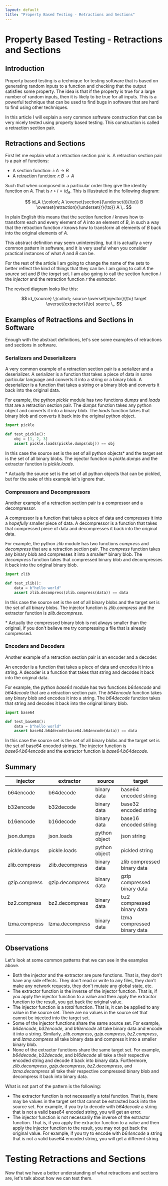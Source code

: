 ```yaml
---
layout: default
title: "Property Based Testing - Retractions and Sections"
---
```

<!--
I am writing this article for my blog about property based testing using
hypothesis. It is not a general introduction to property based testing, but
a particular pattern that I have found useful in my work.  I am explaining it
from a mathematical perspective first and then showing how it shows all over
the place in software.  I am using python and hypothesis for the examples.

The general structure of the article is the following:

1.  Introduction to property based testing
2.  Introduction to retractions section pairs from category theory
3.  Examples of retractions and sections in software
4.  Examples of property based tests using hypothesis
5.  Conclusion

The target for this article is people that are already familiar with
python and testing, but that are not familiar with property based testing
or category theory.  So after every concept I will explain it in plain
english and then show how it is used in software.

-->

# Property Based Testing - Retractions and Sections

## Introduction

Property based testing is a technique for testing software that is based on
generating random inputs to a function and checking that the output satisfies
some property.  The idea is that if the property is true for a large number of
random inputs, then it is likely to be true for all inputs.  This is a
powerful technique that can be used to find bugs in software that are hard to
find using other techniques.

In this article I will explain a very common software construction that
can be very nicely tested using property based testing.  This construction
is called a retraction section pair.

## Retractions and Sections

First let me explain what a retraction section pair is.  A retraction
section pair is a pair of functions:

* A section function: $i\colon A\to B$
* A retraction function: $r\colon B\to A$

Such that when composed in a particular order they give the identity function
on $A$.  That is $r\circ i = id_A$.  This is illustrated in the following
diagram:

$$
  id_A
    \;\colon\; 
  A \overset{section}{\underset{i}{\to}} B \overset{retraction}{\underset{r}{\to}} A
  \,.
$$

In plain English this means that the section function $i$ knows how to
transform each and every element of $A$ into an element of $B$, in such a way
that the retraction function $r$ knows how to transform all elements of $B$
back into the original elements of $A$.

This abstract definition may seem uninteresting, but it is actually a very
common pattern in software, and it is very useful when you consider practical
instances of what $A$ and $B$ can be.

For the rest of the article I am going to change the name of the sets to better
reflect the kind of things that they can be.  I am going to call $A$ the
*source* set and $B$ the *target* set.  I am also going to call the section
function $i$ the *injector* and the retraction function $r$ the *extractor*.

The revised diagram looks like this:

$$
  id_{source}
    \;\colon\; 
  source \overset{injector}{\to} target \overset{extractor}{\to} source
  \,.
$$

## Examples of Retractions and Sections in Software

Enough with the abstract definitions, let's see some examples of retractions
and sections in software.

<!--
TODO: Examples to cover
- serializers and deserializers (example: pickle, then name baseN family, json, yaml, etc)
- compressors and decompressors
- encryption and decryption
- encoders and decoders

NOTE: Show them in a table at the end

-->

### Serializers and Deserializers

A very common example of a retraction section pair is a serializer and a
deserializer.  A serializer is a function that takes a piece of data in some
particular language and converts it into a string or a binary blob.  A
deserializer is a function that takes a string or a binary blob and converts it
back into the original data.

For example, the python *pickle* module has two functions *dumps* and *loads*
that are a retraction section pair.  The *dumps* function takes any python
object and converts it into a binary blob.  The *loads* function takes that
binary blob and converts it back into the original python object.

```python
import pickle

def test_pickle():
    obj = [1, 2, 3]
    assert pickle.loads(pickle.dumps(obj)) == obj
```

In this case the source set is the set of all python objects* and the target set
is the set of all binary blobs.  The injector function is *pickle.dumps* and
the extractor function is *pickle.loads*.

\* Actually the source set is the set of all python objects that can be
pickled, but for the sake of this example let's ignore that.

### Compressors and Decompressors

Another example of a retraction section pair is a compressor and a decompressor.

A compressor is a function that takes a piece of data and compresses it into a
*hopefully* smaller piece of data.  A decompressor is a function that takes
that compressed piece of data and decompresses it back into the original data.

For example, the python *zlib* module has two functions *compress* and
*decompress* that are a retraction section pair.  The *compress* function takes
any binary blob and compresses it into a smaller* binary blob. The *decompress*
function takes that compressed binary blob and decompresses it back into the
original binary blob.

```python
import zlib

def test_zlib():
    data = b"hello world"
    assert zlib.decompress(zlib.compress(data)) == data
```

In this case the source set is the set of all binary blobs and the target set
is the set of all binary blobs.  The injector function is *zlib.compress* and
the extractor function is *zlib.decompress*.

\* Actually the compressed binary blob is not always smaller than the original,
if you don't believe me try compressing a file that is already compressed.


### Encoders and Decoders

Another example of a retraction section pair is an encoder and a decoder.

An encoder is a function that takes a piece of data and encodes it into a
string.  A decoder is a function that takes that string and decodes it back
into the original data.

For example, the python *base64* module has two functions *b64encode* and
*b64decode* that are a retraction section pair.  The *b64encode* function takes
any binary blob and encodes it into a string.  The *b64decode* function takes
that string and decodes it back into the original binary blob.

```python
import base64

def test_base64():
    data = b"hello world"
    assert base64.b64decode(base64.b64encode(data)) == data
```

In this case the source set is the set of all binary blobs and the target set
is the set of base64 encoded strings.  The injector function is
*base64.b64encode* and the extractor function is *base64.b64decode*.

## Summary

| injector | extractor | source | target |
|---------|------------|-------|-------|
| b64encode | b64decode | binary data | base64 encoded string |
| b32encode | b32decode | binary data | base32 encoded string |
| b16encode | b16decode | binary data | base16 encoded string |
| json.dumps | json.loads | python object | json string |
| pickle.dumps | pickle.loads | python object | pickled string |
| zlib.compress | zlib.decompress | binary data | zlib compressed binary data |
| gzip.compress | gzip.decompress | binary data | gzip compressed binary data |
| bz2.compress | bz2.decompress | binary data | bz2 compressed binary data |
| lzma.compress | lzma.decompress | binary data | lzma compressed binary data |

## Observations

Let's look at some common patterns that we can see in the examples above.

* Both the injector and the extractor are pure functions.  That is, they don't
  have any side effects.  They don't read or write to any files, they don't
  make any network requests, they don't mutate any global state, etc.
* The extractor function is the inverse of the injector function.  That is, if
  you apply the injector function to a value and then apply the extractor
  function to the result, you get back the original value.
* The injector function is a *total* function.  That is, it can be applied to
  any value in the source set.  There are no values in the source set that
  cannot be injected into the target set.
* Some of the injector functions share the same source set.  For example,
  *b64encode*, *b32encode*, and *b16encode* all take binary data and encode it
  into a string.  Similarly, *zlib.compress*, *gzip.compress*, *bz2.compress*,
  and *lzma.compress* all take binary data and compress it into a smaller
  binary blob.
* None of the extractor functions share the same target set.  For example,
  *b64decode*, *b32decode*, and *b16decode* all take a their respective encoded
  string and decode it back into binary data.  Furthermore, *zlib.decompress*,
  *gzip.decompress*, *bz2.decompress*, and *lzma.decompress* all take their
  respective compressed binary blob and decompress it back into binary data.

What is not part of the pattern is the following:

* The extractor function is not necessarily a total function.  That is, there
  may be values in the target set that cannot be extracted back into the
  source set.  For example, if you try to decode with *b64decode* a string that
  is not a valid base64 encoded string, you will get an error.
* The injector function is not necessarily the inverse of the extractor
  function.  That is, if you apply the extractor function to a value and then
  apply the injector function to the result, you may not get back the original
  value.  For example, if you try to encode with *b64encode* a string that is
  not a valid base64 encoded string, you will get a different string.


# Testing Retractions and Sections

Now that we have a better understanding of what retractions and sections are,
let's talk about how we can test them.


